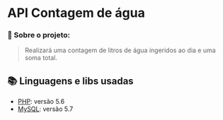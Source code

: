 # API Contagem de água

### :blue_book: Sobre o projeto:

> Realizará uma contagem de litros de água ingeridos ao dia e uma soma total.

## :books: Linguagens e libs usadas 

- [PHP](https://www.php.net): versão 5.6
- [MySQL](https://dev.mysql.com/downloads/installer/): versão 5.7

